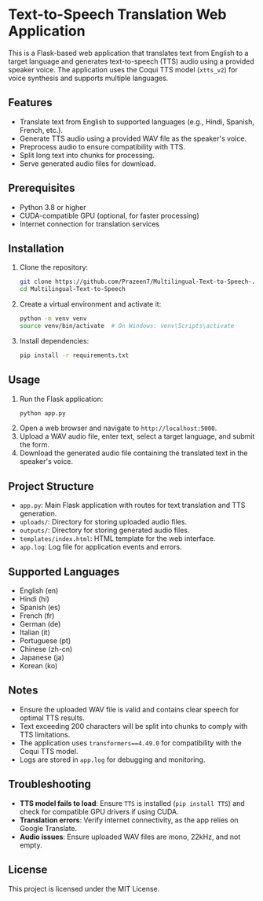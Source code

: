 # Text-to-Speech Translation Web Application

This is a Flask-based web application that translates text from English to a target language and generates text-to-speech (TTS) audio using a provided speaker voice. The application uses the Coqui TTS model (`xtts_v2`) for voice synthesis and supports multiple languages.

## Features
- Translate text from English to supported languages (e.g., Hindi, Spanish, French, etc.).
- Generate TTS audio using a provided WAV file as the speaker's voice.
- Preprocess audio to ensure compatibility with TTS.
- Split long text into chunks for processing.
- Serve generated audio files for download.

## Prerequisites
- Python 3.8 or higher
- CUDA-compatible GPU (optional, for faster processing)
- Internet connection for translation services

## Installation
1. Clone the repository:
   ```bash
   git clone https://github.com/Prazeen7/Multilingual-Text-to-Speech-.git
   cd Multilingual-Text-to-Speech
   ```
2. Create a virtual environment and activate it:
   ```bash
   python -m venv venv
   source venv/bin/activate  # On Windows: venv\Scripts\activate
   ```
3. Install dependencies:
   ```bash
   pip install -r requirements.txt
   ```

## Usage
1. Run the Flask application:
   ```bash
   python app.py
   ```
2. Open a web browser and navigate to `http://localhost:5000`.
3. Upload a WAV audio file, enter text, select a target language, and submit the form.
4. Download the generated audio file containing the translated text in the speaker's voice.

## Project Structure
- `app.py`: Main Flask application with routes for text translation and TTS generation.
- `uploads/`: Directory for storing uploaded audio files.
- `outputs/`: Directory for storing generated audio files.
- `templates/index.html`: HTML template for the web interface.
- `app.log`: Log file for application events and errors.

## Supported Languages
- English (en)
- Hindi (hi)
- Spanish (es)
- French (fr)
- German (de)
- Italian (it)
- Portuguese (pt)
- Chinese (zh-cn)
- Japanese (ja)
- Korean (ko)

## Notes
- Ensure the uploaded WAV file is valid and contains clear speech for optimal TTS results.
- Text exceeding 200 characters will be split into chunks to comply with TTS limitations.
- The application uses `transformers==4.49.0` for compatibility with the Coqui TTS model.
- Logs are stored in `app.log` for debugging and monitoring.

## Troubleshooting
- **TTS model fails to load**: Ensure `TTS` is installed (`pip install TTS`) and check for compatible GPU drivers if using CUDA.
- **Translation errors**: Verify internet connectivity, as the app relies on Google Translate.
- **Audio issues**: Ensure uploaded WAV files are mono, 22kHz, and not empty.

## License
This project is licensed under the MIT License.
